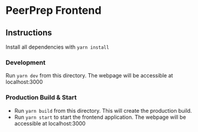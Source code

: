 # PeerPrep Frontend

## Instructions

Install all dependencies with `yarn install`

### Development

Run `yarn dev` from this directory. The webpage will be accessible at localhost:3000

### Production Build & Start

- Run `yarn build` from this directory. This will create the production build.
- Run `yarn start` to start the frontend application. The webpage will be accessible at localhost:3000
